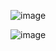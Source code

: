 ![image](https://github.com/user-attachments/assets/286eb385-ab78-4027-9c64-73e9587bf76a)

![image](https://github.com/user-attachments/assets/c7f795ea-de61-48c9-9b09-72545e6e5147)
